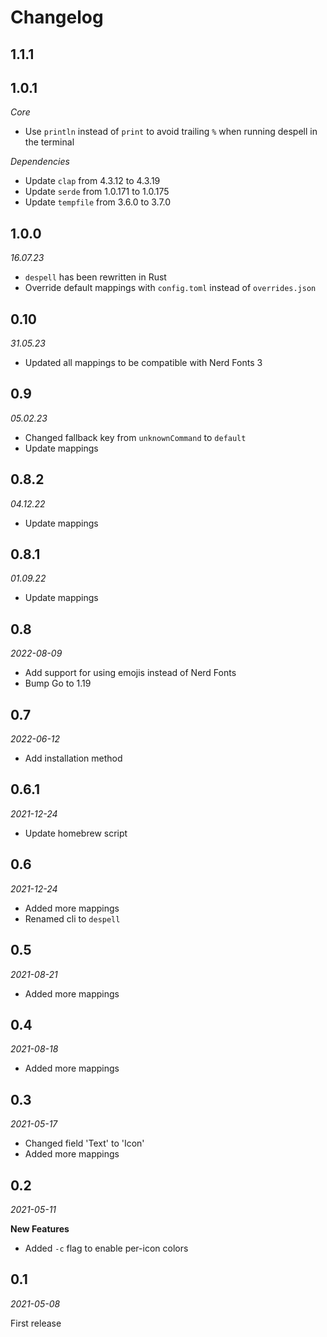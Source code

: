 # Changelog
## 1.1.1




## 1.0.1

*Core*

- Use `println` instead of `print` to avoid trailing `%` when running despell in the terminal

*Dependencies*

- Update `clap` from 4.3.12 to 4.3.19
- Update `serde` from 1.0.171 to 1.0.175
- Update `tempfile` from 3.6.0 to 3.7.0

## 1.0.0

_16.07.23_

- `despell` has been rewritten in Rust
- Override default mappings with `config.toml` instead of `overrides.json`

## 0.10

_31.05.23_

- Updated all mappings to be compatible with Nerd Fonts 3

## 0.9

_05.02.23_

- Changed fallback key from `unknownCommand` to `default`
- Update mappings

## 0.8.2

_04.12.22_

- Update mappings

## 0.8.1

_01.09.22_

- Update mappings

## 0.8

_2022-08-09_

- Add support for using emojis instead of Nerd Fonts
- Bump Go to 1.19

## 0.7

_2022-06-12_

- Add installation method

## 0.6.1

_2021-12-24_

- Update homebrew script

## 0.6

_2021-12-24_

- Added more mappings
- Renamed cli to `despell`

## 0.5

_2021-08-21_

- Added more mappings

## 0.4

_2021-08-18_

- Added more mappings

## 0.3

_2021-05-17_

- Changed field 'Text' to 'Icon'
- Added more mappings

## 0.2

_2021-05-11_

**New Features**

- Added `-c` flag to enable per-icon colors

## 0.1

_2021-05-08_

First release
